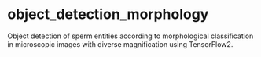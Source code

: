 # object_detection_morphology
Object detection of sperm entities according to morphological classification in microscopic images with diverse magnification using TensorFlow2.
